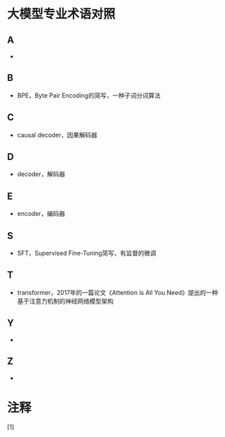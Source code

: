 # 大模型专业术语对照

## A

- 

## B

- BPE，Byte Pair Encoding的简写，一种子词分词算法

## C

- causal decoder，因果解码器

## D

- decoder，解码器

## E

- encoder，编码器

## S

- SFT，Supervised Fine-Tuning简写，有监督的微调

## T

- transformer，2017年的一篇论文《Attention is All You Need》提出的一种基于注意力机制的神经网络模型架构

## Y

- 

## Z

- 

# 注释

[1] 

